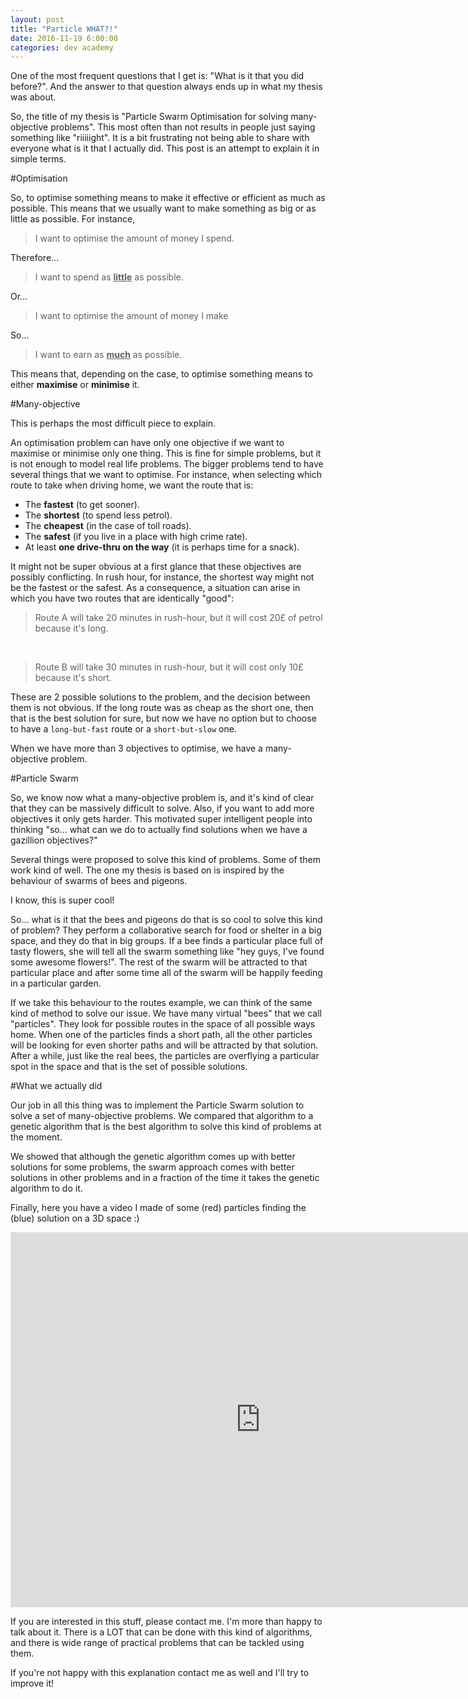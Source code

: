```yaml
---
layout: post
title: "Particle WHAT?!"
date: 2016-11-19 6:00:00
categories: dev academy
---
```


One of the most frequent questions that I get is: "What is it that you did before?". And the answer to that question always ends up in what my thesis was about. 

So, the title of my thesis is "Particle Swarm Optimisation for solving many-objective problems". This most often than not results in people just saying something like "riiiiight". It is a bit frustrating not being able to share with everyone what is it that I actually did. This post is an attempt to explain it in simple terms.

#Optimisation

So, to optimise something means to make it effective or efficient as much as possible. This means that we usually want to make something as big or as little as possible. For instance, 

> I want to optimise the amount of money I spend. 

Therefore...

> I want to spend as <u>**little**</u> as possible. 

Or...

> I want to optimise the amount of money I make

So...
> I want to earn as <u>**much**</u> as possible. 

This means that, depending on the case, to optimise something means to either **maximise** or **minimise** it. 

#Many-objective

This is perhaps the most difficult piece to explain. 

An optimisation problem can have only one objective if we want to maximise or minimise only one thing. This is fine for simple problems, but it is not enough to model real life problems. The bigger problems tend to have several things that we want to optimise. For instance, when selecting which route to take when driving home, we want the route that is:

* The **fastest** (to get sooner).
* The **shortest** (to spend less petrol).
* The **cheapest** (in the case of toll roads).
* The **safest** (if you live in a place with high crime rate).
* At least **one drive-thru on the way** (it is perhaps time for a snack).

It might not be super obvious at a first glance that these objectives are possibly conflicting. In rush hour, for instance, the shortest way might not be the fastest or the safest. As a consequence, a situation can arise in which you have two routes that are identically "good":

> Route A will take 20 minutes in rush-hour, but it will cost 20£ of petrol because it's long.

&nbsp;

> Route B will take 30 minutes in rush-hour, but it will cost only 10£ because it's short.

These are 2 possible solutions to the problem, and the decision between them is not obvious. If the long route was as cheap as the short one, then that is the best solution for sure, but now we have no option but to choose to have a `long-but-fast` route or a `short-but-slow` one.

When we have more than 3 objectives to optimise, we have a many-objective problem.

#Particle Swarm

So, we know now what a many-objective problem is, and it's kind of clear that they can be massively difficult to solve. Also, if you want to add more objectives it only gets harder. This motivated super intelligent people into thinking "so... what can we do to actually find solutions when we have a gazillion objectives?"

Several things were proposed to solve this kind of problems. Some of them work kind of well. The one my thesis is based on is inspired by the behaviour of swarms of bees and pigeons. 

I know, this is super cool! 

So... what is it that the bees and pigeons do that is so cool to solve this kind of problem? They perform a collaborative search for food or shelter in a big space, and they do that in big groups. If a bee finds a particular place full of tasty flowers, she will tell all the swarm something like "hey guys, I've found some awesome flowers!". The rest of the swarm will be attracted to that particular place and after some time all of the swarm will be happily feeding in a particular garden.

If we take this behaviour to the routes example, we can think of the same kind of method to solve our issue. We have many virtual "bees" that we call "particles". They look for possible routes in the space of all possible ways home. When one of the particles finds a short path, all the other particles will be looking for even shorter paths and will be attracted by that solution. After a while, just like the real bees, the particles are overflying a particular spot in the space and that is the set of possible solutions.

#What we actually did

Our job in all this thing was to implement the Particle Swarm solution to solve a set of many-objective problems. We compared that algorithm to a genetic algorithm that is the best algorithm to solve this kind of problems at the moment. 

We showed that although the genetic algorithm comes up with better solutions for some problems, the swarm approach comes with better solutions in other problems and in a fraction of the time it takes the genetic algorithm to do it.

Finally, here you have a video I made of some (red) particles finding the (blue) solution on a 3D space :)

<iframe width="800" height="600" src="https://www.youtube.com/embed/YEgvX7X80x8" frameborder="0" allowfullscreen></iframe>

If you are interested in this stuff, please contact me. I'm more than happy to talk about it. There is a LOT that can be done with this kind of algorithms, and there is wide range of practical problems that can be tackled using them.

If you're not happy with this explanation contact me as well and I'll try to improve it!
